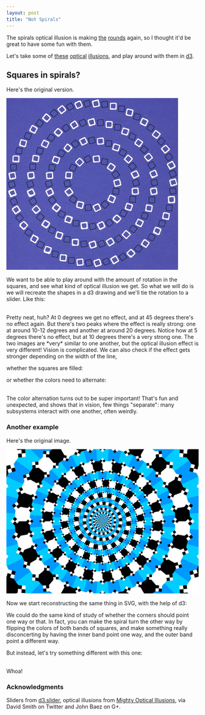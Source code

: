 ```yaml
---
layout: post
title: "Not Spirals"
---
```


The spirals optical illusion is making
[the](https://plus.google.com/117663015413546257905/posts/3V3PTcLLJa6)
[rounds](https://twitter.com/revodavid/status/543451599209639936)
again, so I thought it'd be great to have some fun with them.


Let's take some of [these](http://www.moillusions.com/circles-or-spiral) [optical](http://www.moillusions.com/i-dont-wanna-see-a-spiral-part-i) [illusions](http://www.moillusions.com/circular-optical-illusions-collection),
and play around with them in [d3](http://d3js.org).

## Squares in spirals?

Here's the
original version.

<script src="https://d3js.org/d3.v3.min.js"></script>
<script src="/assets/js/d3.slider.js"></script>
<link rel="stylesheet" href="/assets/css/d3.slider.css"/>

![Spiral?](/assets/img/circleofspiral-vi.jpg)

We want to be able to play around with the amount of rotation in the
squares, and see what kind of optical illusion we get. So what we will
do is we will recreate the shapes in a d3 drawing and we'll tie the
rotation to a slider. Like this:

<div style="width:450px" class="center" id="spiral-1"></div>
<div style="width:450px" class="center"><div id="spiral-1-angle-slider"></div></div>

<br>
Pretty neat, huh? At 0 degrees we get no effect, and at 45 degrees there's no effect again.
But there's two peaks where the effect is really strong: one at around 10-12 degrees and another at around 
20 degrees. Notice how at 5 degrees there's no effect, but at 10 degrees there's a very strong one. The two images are *very* similar to one another, but the optical illusion effect is very different! Vision is complicated. We can also check if the effect gets stronger depending on the width of the line,

<div style="width:450px" class="center"><div id="spiral-1-width-slider"></div></div>

whether the squares are filled:

<div style="width:450px" class="center"><div id="spiral-1-fill-slider"></div></div>

or whether the colors need to alternate:

<div style="width:450px" class="center"><div id="spiral-1-color-slider"></div></div>

<br>
The color alternation turns out to be super important! That's fun
and unexpected, and shows that in vision, few things "separate":
many subsystems interact with one another, often weirdly.

### Another example

Here's the original image.

![Spiral?](/assets/img/waterspiral2.jpg)

Now we start reconstructing the same thing in SVG, with the help of d3:

<div style="width:590px" class="center" id="spiral-2"></div>

We could do the same kind of study of whether the corners should point one way or that. In fact, you can make the spiral turn the other way by flipping the colors of both bands of squares, and make something really disconcerting by having the inner band point one way, and the outer band point a different way.

But instead, let's try something different with this one:

<div id="spiral-2-engage"></div>

<br>
Whoa!





### Acknowledgments

Sliders from [d3.slider](https://github.com/turban/d3.slider), optical illusions from [Mighty Optical Illusions](http://www.moillusions.com/), via David Smith on Twitter and John Baez on G+.

<script src="/assets/js/2014-12-12-not-spirals.js"></script>
